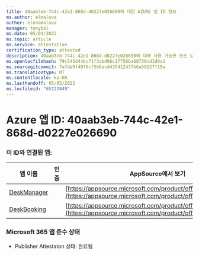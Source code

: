 ```yaml
---
title: 40aab3eb-744c-42e1-868d-d0227e026690에 대한 AZURE 앱 ID 정보
ms.author: elmalova
author: elenamalova
manager: tonybal
ms.date: 05/04/2022
ms.topic: article
ms.service: attestation
certification_type: attested
description: 40aab3eb-744c-42e1-868d-d0227e026690에 대해 사용 가능한 모든 보안 및 규정 준수 정보입니다.
ms.openlocfilehash: 79c545d44bc71f3abd96c17756ba68730cd3d0a3
ms.sourcegitcommit: 7a7de9f48f6cf5b6acd435412477b6a59127f19a
ms.translationtype: MT
ms.contentlocale: ko-KR
ms.lasthandoff: 05/05/2022
ms.locfileid: "65223849"
---
```

# <a name="azure-app-id-40aab3eb-744c-42e1-868d-d0227e026690"></a>Azure 앱 ID: 40aab3eb-744c-42e1-868d-d0227e026690


### <a name="apps-associated-with-this-id"></a>이 ID와 연결된 앱:
| **앱 이름** | **인증** | **AppSource에서 보기** |
|--------------|---------------|-----------------------|
| [DeskManager](../forward/WA200003831.md) |  | [https://appsource.microsoft.com/product/office/WA200003831](https://appsource.microsoft.com/product/office/WA200003831) |
| [DeskBooking](../forward/WA200003866.md) |  | [https://appsource.microsoft.com/product/office/WA200003866](https://appsource.microsoft.com/product/office/WA200003866) |

### <a name="microsoft-365-app-compliance-status"></a>Microsoft 365 앱 준수 상태
- Publisher Attestaton 상태: 완료됨
